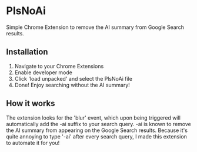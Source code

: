 # PlsNoAi
Simple Chrome Extension to remove the AI summary from Google Search results. 

## Installation
1. Navigate to your Chrome Extensions
2. Enable developer mode
3. Click 'load unpacked' and select the PlsNoAi file
4. Done! Enjoy searching without the AI summary!

## How it works
The extension looks for the 'blur' event, which upon being triggered will automatically add the -ai suffix to your search query.
-ai is known to remove the AI summary from appearing on the Google Search results. Because it's quite annoying to type '-ai' after every search query, I made this extension to automate it for you!

